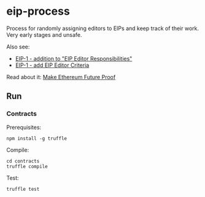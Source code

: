 # eip-process


Process for randomly assigning editors to EIPs and keep track of their work. Very early stages and unsafe.

Also see:
- [EIP-1 - addition to "EIP Editor Responsibilities"](https://github.com/ethereum/EIPs/pull/2166)
- [EIP-1 - add EIP Editor Criteria](https://github.com/ethereum/EIPs/pull/2172)

Read about it: [Make Ethereum Future Proof](https://medium.com/@loredana.cirstea/make-ethereum-future-proof-one-proposal-at-a-time-18b8b98b08fc)

## Run

### Contracts

Prerequisites:

```
npm install -g truffle
```

Compile:

```
cd contracts
truffle compile
```

Test:

```
truffle test
```
